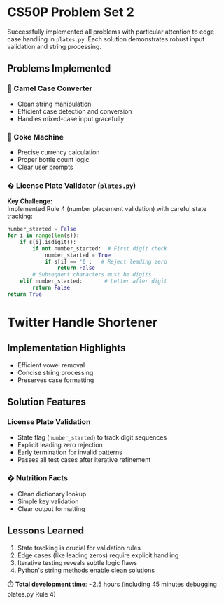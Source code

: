 # CS50P Problem Set 2

Successfully implemented all problems with particular attention to edge case handling in `plates.py`. Each solution demonstrates robust input validation and string processing.

## Problems Implemented

### 🐫 Camel Case Converter
- Clean string manipulation
- Efficient case detection and conversion
- Handles mixed-case input gracefully

### 🥤 Coke Machine
- Precise currency calculation
- Proper bottle count logic
- Clear user prompts

### � License Plate Validator (`plates.py`)  
**Key Challenge:**  
Implemented Rule 4 (number placement validation) with careful state tracking:
```python
number_started = False
for i in range(len(s)):
    if s[i].isdigit():
        if not number_started:  # First digit check
            number_started = True
            if s[i] == '0':   # Reject leading zero
                return False
        # Subsequent characters must be digits
    elif number_started:       # Letter after digit
        return False
return True

```

# Twitter Handle Shortener

## Implementation Highlights

- Efficient vowel removal  
- Concise string processing  
- Preserves case formatting  

## Solution Features

### License Plate Validation
- State flag (`number_started`) to track digit sequences  
- Explicit leading zero rejection  
- Early termination for invalid patterns  
- Passes all test cases after iterative refinement  

### � Nutrition Facts
- Clean dictionary lookup  
- Simple key validation  
- Clear output formatting  

## Lessons Learned

1. State tracking is crucial for validation rules  
2. Edge cases (like leading zeros) require explicit handling  
3. Iterative testing reveals subtle logic flaws  
4. Python's string methods enable clean solutions  

⏱️ **Total development time**: ~2.5 hours (including 45 minutes debugging plates.py Rule 4)
